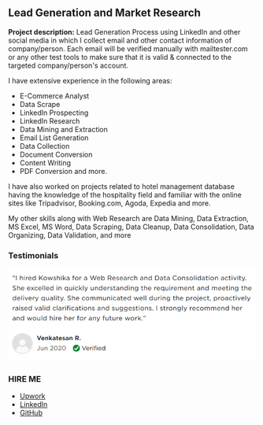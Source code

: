 ## Lead Generation and Market Research

**Project description:** 
Lead Generation Process using LinkedIn and other social media in which I collect email and other contact information of company/person. Each email will be verified manually with  mailtester.com or any other test tools to make sure that it is valid & connected to the targeted company/person's account.


I have extensive experience in the following areas:
  - E-Commerce Analyst
  - Data Scrape  
  - LinkedIn Prospecting
  - LinkedIn Research
  - Data Mining and Extraction
  - Email List Generation
  - Data Collection
  - Document Conversion
  - Content Writing
  - PDF Conversion and more.


I have also worked on projects related to hotel management database having the knowledge of the hospitality field and familiar with the online sites like Tripadvisor, Booking.com, Agoda, Expedia and more.

My other skills along with Web Research are Data Mining, Data Extraction, MS Excel, MS Word, Data Scraping, Data Cleanup, Data Consolidation, Data Organizing, Data Validation, and more


### Testimonials

<img src="images/testimonial1.png?raw=true"/>



### HIRE ME

 - [Upwork](https://www.upwork.com/o/profiles/users/~01839791ddb1ede3fa/?s=1110580761541988352)
 - [LinkedIn](https://www.linkedin.com/in/kowshika-n/)
 - [GitHub](https://github.com/kowshika-n/)

